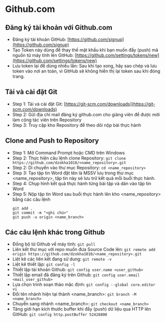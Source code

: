 # Github.com
## Đăng ký tài khoản với Github.com
- Đăng ký tài khoản GitHub: [https://github.com/signup](https://github.com/signup)
- Tạo Token này dùng để thay thế mật khẩu khi bạn muốn đẩy (push) mã nguồn từ máy tính lên GitHub: [https://github.com/settings/tokens/new](https://github.com/settings/tokens/new)
- Lưu token lại để dùng nhiều lần: Sau khi tạo xong, hãy sao chép và lưu token vào nơi an toàn, vì GitHub sẽ không hiển thị lại token sau khi đóng trang.
## Tải và cài đặt Git
- Step 1: Tải và cài đặt Git: [https://git-scm.com/downloads](https://git-scm.com/downloads)
- Step 2: Gửi địa chỉ mail đăng ký github.com cho giảng viên để được mời làm cộng tác viên trên Repository
- Step 3: Truy cập kho Repository để theo dõi nộp bài thực hành
## Clone and Push to Repository
- Step 1: Mở Command Prompt hoặc CMD trên Windows
- Step 2: Thực hiện câu lệnh clone Repository: `git clone https://github.com/dzokha1010/<name_repository>.git`
- Step 2: Di chuyển vào thư mục Repository: `cd <name_repository>`
- Step 3: Tạo tập tin Word đặt tên là MSSV lưu trong thư mục <name_repository>, tập tin này sẻ lưu trữ kết quả mỗi buổi thực hành.
- Step 4: Chụp hình kết quả thực hành từng bài tập và dán vào tập tin Word
- Step 5: Nộp tập tin Word sau buổi thực hành lên kho <name_repository> bằng các câu lệnh
  ```
  git add .  
  git commit -m "<ghi chú>"  
  git push -u origin <name_branch>
  ```
## Các câu lệnh khác trong Github
- Đồng bộ từ Github về máy tính: `git pull`
- Liên kết thư mục với repo muốn đưa Source Code lên: `git remote add origin https://github.com/dzokha1010/<name_repository>.git`
- Liệt kê các liên kết đang sử dung: `git remote -v`
- Liệt kê thiết lập: `git config -l`
- Thiết lập tài khoản Github: `git config user.name <user_github>`
- Thiết lập email đã đăng ký trên Github: `git config user.email <mail_user_github>`
- Lựa chọn trình soạn thảo mặc định: `git config --global core.editor vi`
- Đổi tên nhánh hiện tại thành <name_branch>: `git branch -M <name_branch>`
- Chuyển sang nhánh <name_branch>: `git checkout <name_branch>`
- Tăng giới hạn kích thước buffer khi đẩy (push) dữ liệu qua HTTP lên GitHub: `git config http.postBuffer 52428800`

